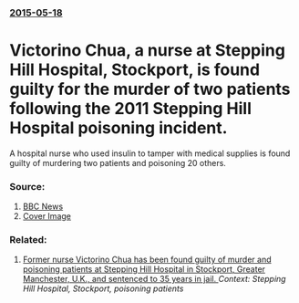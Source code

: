 ### [2015-05-18](/news/2015/05/18/index.md)

# Victorino Chua, a nurse at Stepping Hill Hospital, Stockport, is found guilty for the murder of two patients following the 2011 Stepping Hill Hospital poisoning incident. 

A hospital nurse who used insulin to tamper with medical supplies is found guilty of murdering two patients and poisoning 20 others.


### Source:

1. [BBC News](http://www.bbc.co.uk/news/uk-england-32782153)
1. [Cover Image](https://ichef-1.bbci.co.uk/news/1024/media/images/83069000/jpg/_83069294_027269111.jpg)

### Related:

1. [Former nurse Victorino Chua has been found guilty of murder and poisoning patients at Stepping Hill Hospital in Stockport, Greater Manchester, U.K., and sentenced to 35 years in jail. ](/news/2015/05/19/former-nurse-victorino-chua-has-been-found-guilty-of-murder-and-poisoning-patients-at-stepping-hill-hospital-in-stockport-greater-mancheste.md) _Context: Stepping Hill Hospital, Stockport, poisoning patients_
